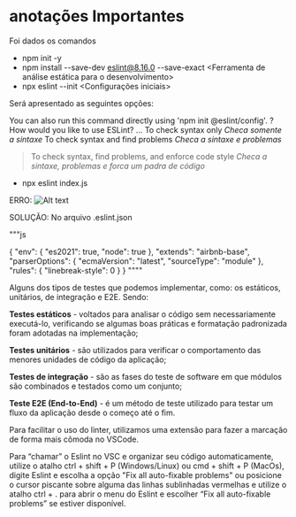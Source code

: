 # anotações Importantes

Foi dados os comandos
- npm init -y <Para inicializar o projeto criando o arquivo package.json>
- npm install --save-dev eslint@8.16.0 --save-exact <Ferramenta de análise estática para o desenvolvimento>
- npx eslint --init <Configurações iniciais>

Será apresentado as seguintes opções:

You can also run this command directly using 'npm init @eslint/config'.
? How would you like to use ESLint? ...
  To check syntax only *Checa somente a sintaxe*
  To check syntax and find problems *Checa a sintaxe e problemas*
> To check syntax, find problems, and enforce code style *Checa a sintaxe, problemas e forca um padra de código*

- npx eslint index.js <Para executar o eslint>

ERRO: 
![Alt text](image.png)

SOLUÇÃO:
No arquivo .eslint.json

"""js

{
    "env": {
        "es2021": true,
        "node": true
    },
    "extends": "airbnb-base",
    "parserOptions": {
        "ecmaVersion": "latest",
        "sourceType": "module"
    },
    "rules": {
        "linebreak-style": 0
    }
}
""""

Alguns dos tipos de testes que podemos implementar, como: os estáticos, unitários, de integração e E2E. Sendo:

**Testes estáticos** - voltados para analisar o código sem necessariamente executá-lo, verificando se algumas boas práticas e formatação padronizada foram adotadas na implementação;

**Testes unitários** - são utilizados para verificar o comportamento das menores unidades de código da aplicação;

**Testes de integração** - são as fases do teste de software em que módulos são combinados e testados como um conjunto;

**Teste E2E (End-to-End)** - é um método de teste utilizado para testar um fluxo da aplicação desde o começo até o fim.


Para facilitar o uso do linter, utilizamos uma extensão para fazer a marcação de forma mais cômoda no VSCode.

Para “chamar” o Eslint no VSC e organizar seu código automaticamente, utilize o atalho ctrl + shift + P (Windows/Linux) ou cmd + shift + P (MacOs), digite Eslint e escolha a opção "Fix all auto-fixable problems" ou posicione o cursor piscante sobre alguma das linhas sublinhadas vermelhas e utilize o atalho ctrl + . para abrir o menu do Eslint e escolher “Fix all auto-fixable problems” se estiver disponível.
